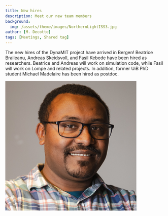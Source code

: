 ```yaml
---
title: New hires
description: Meet our new team members
background:
  img: /assets/theme/images/NorthernLightISS3.jpg
author: [M. Decotte]
tags: [Meetings, Shared tag]
---
```


The new hires of the DynaMIT project have arrived in Bergen! Beatrice Braileanu, Andreas Skeidsvoll, and Fasil Kebede have been hired as researchers. Beatrice and Andreas will work on simulation code, while Fasil will work on Lompe and related projects. In addition, former UiB PhD student Michael Madelaire has been hired as postdoc.

![Fasil Kebede](/assets/theme/images/Fasil.png)